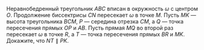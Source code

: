 Неравнобедренный треугольник $ABC$ вписан в окружность $\omega$ с центром $O$. Продолжение биссектрисы $CN$ пересекает $\omega$ в точке $M$. Пусть $MK$ — высота треугольника $BCM$, $P$ — середина отрезка $CM$, а $Q$ — точка пересечения прямых $OP$ и $AB$. Пусть прямая  $MQ$ во второй раз пересекает $\omega$ в точке $R$, а $T$ — точка пересечения прямых $BR$ и $MK$. Докажите, что $NT \parallel PK$.
